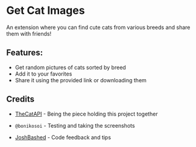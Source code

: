 # Get Cat Images

An extension where you can find cute cats from various breeds and share them with friends!

## Features:

- Get random pictures of cats sorted by breed
- Add it to your favorites
- Share it using the provided link or downloading them

## Credits

- [TheCatAPI](https://thecatapi.com/) - Being the piece holding this project together

- `@bonikosoi` - Testing and taking the screenshots

- [JoshBashed](https://github.com/joshbashed) - Code feedback and tips
